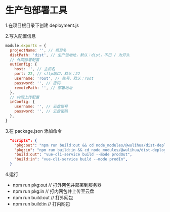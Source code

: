 # 生产包部署工具

1.在项目根目录下创建 deployment.js

2.写入配置信息

```js
module.exports = {
  projectName: '', // 项目名
  distPath: 'dist', // 生产包地址，默认：dist，不已 / 为开头
  // 外网部署配置
  outConfig: {
    host: '', // 主机名
    port: 22, // sftp端口，默认：22
    username: 'root', // 账号，默认：root
    password: '', // 密码
    remotePath: '', // 部署地址
  },
  // 内网上传配置
  inConfig: {
    username: '', // 云盘账号
    password: '', // 云盘密码
  },
}
```

3.在 package.json 添加命令

```json
  "scripts": {
    "pkg:out": "npm run build:out && cd node_modules/@wulihua/dist-deploy && npm run out",
    "pkg:in": "npm run build:in && cd node_modules/@wulihua/dist-deploy && npm run in",
    "build:out": "vue-cli-service build --mode prodOut",
    "build:in": "vue-cli-service build --mode prodIn",
  }
```

4.运行

- npm run pkg:out // 打外网包并部署到服务器
- npm run pkg:in // 打内网包并上传至云盘
- npm run build:out // 打外网包
- npm run build:in // 打内网包
